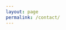 ```yaml
---
layout: page
permalink: /contact/
---
```


<!-- www.123formbuilder.com script begins here -->
<script type="text/javascript" defer src="//www.123formbuilder.com/embed/4602925.js" data-role="form" data-default-width="650px">
</script>
<!-- www.123formbuilder.com script ends here -->
